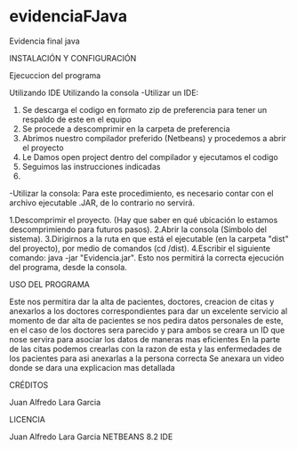 # evidenciaFJava
Evidencia final java 

INSTALACIÓN Y CONFIGURACIÓN

Ejecuccion del programa

Utilizando IDE
Utilizando la consola
-Utilizar un IDE:

1. Se descarga el codigo en formato zip de preferencia para tener un respaldo de este en el equipo
2. Se procede a descomprimir en la carpeta de preferencia 
3. Abrimos nuestro compilador preferido (Netbeans) y procedemos a abrir el proyecto
4. Le Damos open project dentro del compilador y ejecutamos el codigo 
5. Seguimos las instrucciones indicadas
6. 
-Utilizar la consola: Para este procedimiento, es necesario contar con el archivo ejecutable .JAR, de lo contrario no servirá.

1.Descomprimir el proyecto. (Hay que saber en qué ubicación lo estamos descomprimiendo para futuros pasos).
2.Abrir la consola (Símbolo del sistema).
3.Dirigirnos a la ruta en que está el ejecutable (en la carpeta "dist" del proyecto), por medio de comandos (cd /dist).
4.Escribir el siguiente comando: java -jar "Evidencia.jar". Esto nos permitirá la correcta ejecución del programa, desde la consola.

USO DEL PROGRAMA

Este nos permitira dar la alta de pacientes, doctores, creacion de citas y anexarlos a los doctores correspondientes para dar un excelente servicio
al momento de dar alta de pacientes se nos pedira datos personales de este, en el caso de los doctores sera parecido y para ambos se creara un ID que nose servira para asociar los datos de maneras mas eficientes
En la parte de las citas podemos crearlas con la razon de esta y las enfermedades de los pacientes para asi anexarlas a la persona correcta
Se anexara un video donde se dara una explicacion mas detallada

CRÉDITOS

Juan Alfredo Lara Garcia

LICENCIA

Juan Alfredo Lara Garcia 
NETBEANS 8.2 IDE

